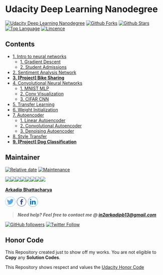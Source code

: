 # Udacity Deep Learning Nanodegree

[![Udacity Deep Learning Nanodegree](https://tugan0329.bitbucket.io/imgs/github/dlnd.svg?style=flat-square)](https://www.udacity.com/course/deep-learning-nanodegree--nd101)
[![Github Forks](https://img.shields.io/github/forks/darkmatter18/Udacity-Deep-Learning-Nanodegree?style=flat-square)](https://github.com/darkmatter18/Udacity-Deep-Learning-Nanodegree/network)
[![Github Stars](https://img.shields.io/github/stars/darkmatter18/Udacity-Deep-Learning-Nanodegree?style=flat-square)](https://github.com/darkmatter18/Udacity-Deep-Learning-Nanodegree/stargazers)
[![Top Language](https://img.shields.io/github/languages/top/darkmatter18/Udacity-Deep-Learning-Nanodegree?color=orange&style=flat-square&logo=jupyter)](https://github.com/darkmatter18/Udacity-Deep-Learning-Nanodegree)
[![Lincence](https://img.shields.io/github/license/darkmatter18/Udacity-Deep-Learning-Nanodegree?style=flat-square)](https://github.com/darkmatter18/Udacity-Deep-Learning-Nanodegree/blob/master/LICENSE)


## Contents

- [1. Intro to neural networks](./1.%20Intro%20to%20neural%20networks)
    - [1. Gradient Descent](./1.%20Intro%20to%20neural%20networks/1.%20Gradient%20Descent)
    - [2. Student Admissions](./1.%20Intro%20to%20neural%20networks/2.%20Student%20Admissions)
- [2. Sentiment Analysis Network](./2.%20Sentiment%20Analysis%20Network)
- [**3. [Project] Bike Sharing**](./3.%20[Project]%20Bike%20Sharing)
- [4. Convolutional Neural Networks](./4.%20Convolutional%20Neural%20Networks)
    - [1. MNIST MLP](./4.%20Convolutional%20Neural%20Networks/1.%20MNIST%20MLP)
    - [2. Conv Visualization](./4.%20Convolutional%20Neural%20Networks/2.%20Conv%20Visualization)
    - [3. CIFAR CNN](./4.%20Convolutional%20Neural%20Networks/3.%20CIFAR%20CNN)
- [5. Transfer Learning](./5.%20Transfer%20Learning)
- [6. Weight Initialization](./6.%20Weight%20Initialization)
- [7. Autoencoder](./7.%20Autoencoder)
    - [1. Linear Autoencoder](./7.%20Autoencoder/1.%20Linear%20Autoencoder)
    - [2. Convolutional Autoencoder](./7.%20Autoencoder/2.%20Convolutional%20Autoencoder)
    - [3. Denoising Autoencoder](./7.%20Autoencoder/3.%20Denoising%20Autoencoder)
- [8. Style Transfer](./8.%20Style%20Transfer)
- [**9. [Project] Dog Classification**](./9.%20[Project]%20Dog%20Classification)

## Maintainer

[![Relative date](https://img.shields.io/date/1588258952?color=important&label=started&logo=github)](https://github.com/darkmatter18/) [![Maintenance](https://img.shields.io/maintenance/yes/2020?color=green&logo=github)](https://github.com/darkmatter18/)

[![](https://sourcerer.io/fame/darkmatter18/darkmatter18/Udacity-Deep-Learning-Nanodegree/images/0)](https://sourcerer.io/fame/darkmatter18/darkmatter18/Udacity-Deep-Learning-Nanodegree/links/0)[![](https://sourcerer.io/fame/darkmatter18/darkmatter18/Udacity-Deep-Learning-Nanodegree/images/1)](https://sourcerer.io/fame/darkmatter18/darkmatter18/Udacity-Deep-Learning-Nanodegree/links/1)[![](https://sourcerer.io/fame/darkmatter18/darkmatter18/Udacity-Deep-Learning-Nanodegree/images/2)](https://sourcerer.io/fame/darkmatter18/darkmatter18/Udacity-Deep-Learning-Nanodegree/links/2)[![](https://sourcerer.io/fame/darkmatter18/darkmatter18/Udacity-Deep-Learning-Nanodegree/images/3)](https://sourcerer.io/fame/darkmatter18/darkmatter18/Udacity-Deep-Learning-Nanodegree/links/3)[![](https://sourcerer.io/fame/darkmatter18/darkmatter18/Udacity-Deep-Learning-Nanodegree/images/4)](https://sourcerer.io/fame/darkmatter18/darkmatter18/Udacity-Deep-Learning-Nanodegree/links/4)[![](https://sourcerer.io/fame/darkmatter18/darkmatter18/Udacity-Deep-Learning-Nanodegree/images/5)](https://sourcerer.io/fame/darkmatter18/darkmatter18/Udacity-Deep-Learning-Nanodegree/links/5)[![](https://sourcerer.io/fame/darkmatter18/darkmatter18/Udacity-Deep-Learning-Nanodegree/images/6)](https://sourcerer.io/fame/darkmatter18/darkmatter18/Udacity-Deep-Learning-Nanodegree/links/6)[![](https://sourcerer.io/fame/darkmatter18/darkmatter18/Udacity-Deep-Learning-Nanodegree/images/7)](https://sourcerer.io/fame/darkmatter18/darkmatter18/Udacity-Deep-Learning-Nanodegree/links/7)

**[Arkadip Bhattacharya](https://www.linkedin.com/in/arkadip/)**

<a href="https://twitter.com/Arkadipb21"><img src="images/twitter.png" width="32px" height="32px"></a> <a href="https://www.facebook.com/arkadipb"><img src="images/facebook.png" width="32px" height="32px"></a> <a href="https://www.linkedin.com/in/arkadip/"><img src="images/linkedin.png" width="32px" height="32px"></a>

> ***Need help?***
***Feel free to contact me @ [in2arkadipb13@gmail.com](mailto:in2arkadipb13@gmail.com?Subject=Github:Udacity-Computer-Vision-Nanodegree-Repository)***

[![GitHub followers](https://img.shields.io/github/followers/darkmatter18?color=1e88e5&label=Follow%20%40darkmatter18&logo=github&style=flat-square)](https://github.com/darkmatter18/) [![Twitter Follow](https://img.shields.io/twitter/follow/Arkadipb21?color=1e88e5&logo=twitter&style=flat-square)](https://twitter.com/Arkadipb21) 

## Honor Code

This Repository created just to show off my works. You are not eligible to **Copy** any **Solution Codes**.

This Repository shows respect and values the [Udacity Honor Code](https://www.udacity.com/legal/en-us/community-guidelines)	